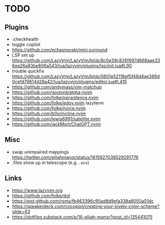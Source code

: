 # TODO

## Plugins

- :checkhealth 
- toggle copilot
- https://github.com/echasnovski/mini.surround
- LSP set up https://github.com/LazyVim/LazyVim/blob/8c0e39c826f697d668aae336ea26a83be806a543/lua/lazyvim/plugins/lsp/init.lua#L90
- trouble quickfix https://github.com/LazyVim/LazyVim/blob/0801e52118ef5f48d4ae389d0cefd79814d28a42/lua/lazyvim/plugins/editor.lua#L415
- https://github.com/andymass/vim-matchup
- https://github.com/goolord/alpha-nvim
- https://github.com/folke/persistence.nvim
- https://github.com/folke/edgy.nvim lazyterm
- https://github.com/folke/noice.nvim
- https://github.com/b0o/incline.nvim
- https://github.com/lewis6991/satellite.nvim
- https://github.com/jackMort/ChatGPT.nvim

## Misc

- swap unimpaired mappings https://twitter.com/elijahmanor/status/1615927039529291776
- .files show up in telescope (e.g. `.env`)

## Links

- https://www.lazyvim.org
- https://github.com/folke/dot
- https://gist.github.com/rsms/fb463396c95ad8d9efa338a8050a01dc
- https://speakerdeck.com/cocopon/creating-your-lovely-color-scheme?slide=63
- https://dotfiles.substack.com/p/16-elijah-manor?post_id=135441075
